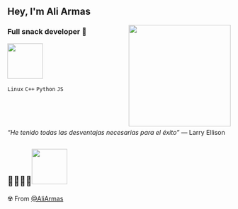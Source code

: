  <h2>Hey, I'm Ali Armas</h2>
<img align='right' src="" width="230">


### Full snack developer :ghost:

<img src="https://media.giphy.com/media/nAErqE3k2C3fy/giphy.gif" width="80">


`Linux` `C++` `Python` `JS` 
<!--[![GitHub AliArmas](https://img.shields.io/github/followers/AliArmas?label=follow&style=social)](https://github.com/AliArmas)
-->



<br><br><br><br>
*“He tenido todas las desventajas necesarias para el éxito”*
― Larry Ellison

:technologist::bicyclist::whale2:<img src="https://media.giphy.com/media/5eLDrEaRGHegx2FeF2/giphy.gif" width="80">
---
:radioactive: From [@AliArmas](https://github.com/AliArmas)
<!--
**AliArmas/aliarmas** is a ✨ _special_ ✨ repository because its `README.md` (this file) appears on your GitHub profile.

Here are some ideas to get you started:

- 🔭 I’m currently working on ...
- 🌱 I’m currently learning ...
- 👯 I’m looking to collaborate on ...
- 🤔 I’m looking for help with ...
- 💬 Ask me about ...
- 📫 How to reach me: ...
- 😄 Pronouns: ...
- ⚡ Fun fact: ...
-->
